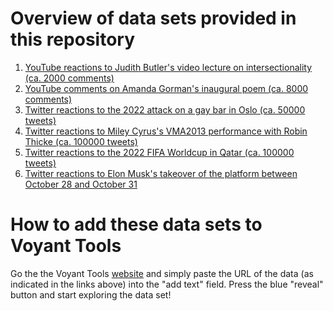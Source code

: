 # Overview of data sets provided in this repository

1) [YouTube reactions to Judith Butler's video lecture on intersectionality (ca. 2000 comments)](https://raw.githubusercontent.com/MonikaBarget/distant-reading/main/data/YouTube_JudithButler/YouTubeComments_Butler_cleaned.txt)
2) [YouTube comments on Amanda Gorman's inaugural poem (ca. 8000 comments)](https://raw.githubusercontent.com/MonikaBarget/distant-reading/main/data/YouTube_AmandaGorman/YouTubeComments_Gorman_cleaned.txt)
3) [Twitter reactions to the 2022 attack on a gay bar in Oslo (ca. 50000 tweets)](https://raw.githubusercontent.com/MonikaBarget/distant-reading/data/main/Twitter_OsloPride2022/Twitter_OsloPride_50000tweets_cleaned.txt)
4) [Twitter reactions to Miley Cyrus's VMA2013 performance with Robin Thicke (ca. 100000 tweets)](https://raw.githubusercontent.com/MonikaBarget/distant-reading/main/data/Twitter_VMA2013/VMA2013_100000tweets_cleaned.txt)
5) [Twitter reactions to the 2022 FIFA Worldcup in Qatar (ca. 100000 tweets)](https://raw.githubusercontent.com/MonikaBarget/distant-reading/main/data/Twitter_WorldCupQatar2022/Twitter_Qatar2022_cleaned.txt)
6) [Twitter reactions to Elon Musk's takeover of the platform between October 28 and October 31](https://raw.githubusercontent.com/MonikaBarget/distant-reading/main/data/Twitter_ElonMusk2022/ElonMusk2022_cleaned-with-Python.txt)

# How to add these data sets to Voyant Tools

Go the the Voyant Tools [website](https://voyant-tools.org/) and simply paste the URL of the data (as indicated in the links above) into the "add text" field.
Press the blue "reveal" button and start exploring the data set!
